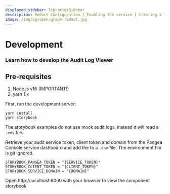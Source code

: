 ```yaml
---
displayed_sidebar: librariesSidebar
description: Redact Configuration | Enabling the service | Creating a token for the service | Enable Redact rules | Add secure Audit Log integration
image: /img/og/open-graph-redact.jpg
---
```


# Development

### Learn how to develop the Audit Log Viewer

## Pre-requisites

1. Node.js v16 (IMPORTANT!)
2. yarn 1.x

First, run the development server:

```
yarn install
yarn storybook
```

The storybook examples do not use mock audit logs, instead it will read a `.env` file.

Retrieve your audit service token, client token and domain from the Pangea Console service dashboard and add the to a `.env` file. The environment file is git ignored.

```
STORYBOOK_PANGEA_TOKEN = "{SERVICE_TOKEN}"
STORYBOOK_CLIENT_TOKEN = "{CLIENT_TOKEN}"
STORYBOOK_SERVICE_DOMAIN = "{DOMAIN}"
```

Open http://localhost:6060 with your browser to view the component storybook
